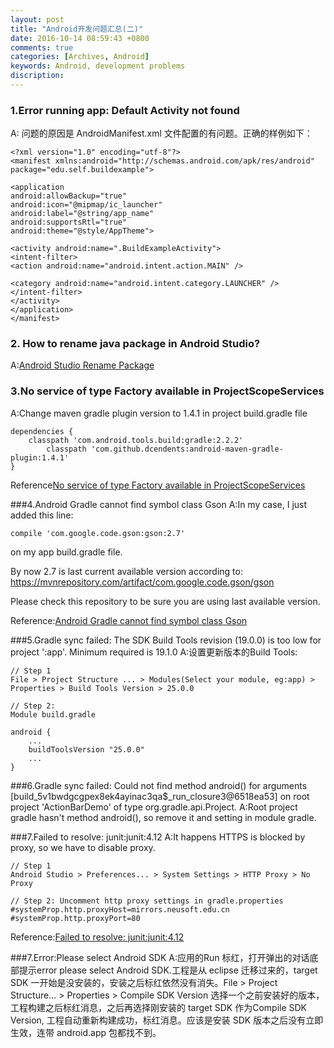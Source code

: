 ```yaml
---
layout: post
title: "Android开发问题汇总(二)"
date: 2016-10-14 08:59:43 +0800
comments: true
categories: [Archives, Android] 
keywords: Android, development problems 
discription: 
---
```


### 1.Error running app: Default Activity not found
A: 问题的原因是 AndroidManifest.xml 文件配置的有问题。正确的样例如下：

```
<?xml version="1.0" encoding="utf-8"?>
<manifest xmlns:android="http://schemas.android.com/apk/res/android"
package="edu.self.buildexample">

<application
android:allowBackup="true"
android:icon="@mipmap/ic_launcher"
android:label="@string/app_name"
android:supportsRtl="true"
android:theme="@style/AppTheme">

<activity android:name=".BuildExampleActivity">
<intent-filter>
<action android:name="android.intent.action.MAIN" />

<category android:name="android.intent.category.LAUNCHER" />
</intent-filter>
</activity>
</application>
</manifest>
```

### 2. How to rename java package in Android Studio?
A:[Android Studio Rename Package](http://stackoverflow.com/questions/16804093/android-studio-rename-package)  

### 3.No service of type Factory available in ProjectScopeServices
A:Change maven gradle plugin version to 1.4.1 in project build.gradle file

```
dependencies {
    classpath 'com.android.tools.build:gradle:2.2.2'
        classpath 'com.github.dcendents:android-maven-gradle-plugin:1.4.1'
}
```
Reference[No service of type Factory available in ProjectScopeServices](http://stackoverflow.com/questions/38825451/no-service-of-type-factory-available-in-projectscopeservices)

###4.Android Gradle cannot find symbol class Gson
A:In my case, I just added this line:

```
compile 'com.google.code.gson:gson:2.7'
```

on my app build.gradle file.

By now 2.7 is last current available version according to: https://mvnrepository.com/artifact/com.google.code.gson/gson

Please check this repository to be sure you are using last available version.

Reference:[Android Gradle cannot find symbol class Gson](http://stackoverflow.com/questions/17913704/android-gradle-cannot-find-symbol-class-gson)

<!--more-->

###5.Gradle sync failed: The SDK Build Tools revision (19.0.0) is too low for project ':app'. Minimum required is 19.1.0
A:设置更新版本的Build Tools: 

```
// Step 1
File > Project Structure ... > Modules(Select your module, eg:app) > Properties > Build Tools Version > 25.0.0

// Step 2:
Module build.gradle

android {
    ...
    buildToolsVersion "25.0.0"
    ...
} 
```

###6.Gradle sync failed: Could not find method android() for arguments [build_5v1bwdgcgpex8ek4ayinac3qa$_run_closure3@6518ea53] on root project 'ActionBarDemo' of type org.gradle.api.Project.
A:Root project gradle hasn't method android(), so remove it and setting in module gradle.

###7.Failed to resolve: junit:junit:4.12
A:It happens HTTPS is blocked by proxy, so we have to disable proxy.

```
// Step 1
Android Studio > Preferences... > System Settings > HTTP Proxy > No Proxy

// Step 2: Uncomment http proxy settings in gradle.properties
#systemProp.http.proxyHost=mirrors.neusoft.edu.cn
#systemProp.http.proxyPort=80

```
Reference:[Failed to resolve: junit:junit:4.12](http://stackoverflow.com/questions/32519219/error23-17-failed-to-resolve-junitjunit4-12)

###7.Error:Please select Android SDK
A:应用的Run 标红，打开弹出的对话底部提示error please select Android SDK.工程是从 eclipse 迁移过来的，target SDK 一开始是没安装的，安装之后标红依然没有消失。File > Project Structure... > Properties > Compile SDK Version 选择一个之前安装好的版本，工程构建之后标红消息，之后再选择刚安装的 target SDK 作为Compile SDK Version, 工程自动重新构建成功，标红消息。应该是安装 SDK
版本之后没有立即生效，连带 android.app 包都找不到。

